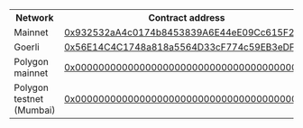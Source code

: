 [comment]: <> (This is an auto-generated table with CNS smart-contract addresses. See README for more info.)
<table>
    <th>Network</th>
    <th>Contract address</th>
    <tr>
        <td>Mainnet</td>
        <td><a href="https://etherscan.io/address/0x932532aA4c0174b8453839A6E44eE09Cc615F2b7">0x932532aA4c0174b8453839A6E44eE09Cc615F2b7</a></td>
    </tr>
    <tr>
        <td>Goerli</td>
        <td><a href="https://goerli.etherscan.io/address/0x56E14C4C1748a818a5564D33cF774c59EB3eDF59">0x56E14C4C1748a818a5564D33cF774c59EB3eDF59</a></td>
    </tr>
    <tr>
        <td>Polygon mainnet</td>
        <td><a href="https://polygonscan.com/address/0x0000000000000000000000000000000000000000">0x0000000000000000000000000000000000000000</a></td>
    </tr>
    <tr>
        <td>Polygon testnet (Mumbai)</td>
        <td><a href="https://mumbai.polygonscan.com/address/0x0000000000000000000000000000000000000000">0x0000000000000000000000000000000000000000</a></td>
    </tr>
</table>

